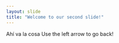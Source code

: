 ```yaml
---
layout: slide
title: "Welcome to our second slide!"
---
```

Ahí va la cosa
Use the left arrow to go back!
